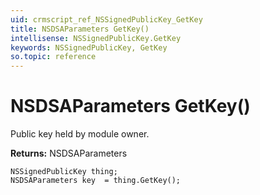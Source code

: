 ```yaml
---
uid: crmscript_ref_NSSignedPublicKey_GetKey
title: NSDSAParameters GetKey()
intellisense: NSSignedPublicKey.GetKey
keywords: NSSignedPublicKey, GetKey
so.topic: reference
---
```


# NSDSAParameters GetKey()

Public key held by module owner.

**Returns:** NSDSAParameters

```crmscript
NSSignedPublicKey thing;
NSDSAParameters key  = thing.GetKey();
```

